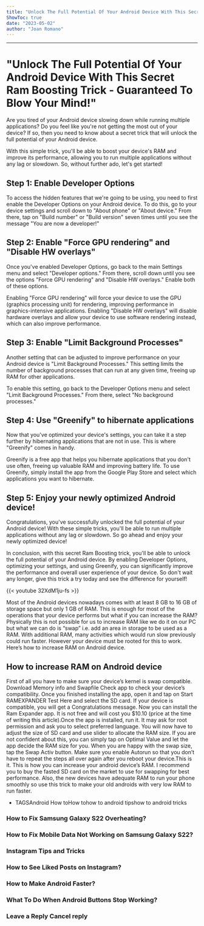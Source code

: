 ```yaml
---
title: "Unlock The Full Potential Of Your Android Device With This Secret Ram Boosting Trick - Guaranteed To Blow Your Mind!"
ShowToc: true 
date: "2023-05-02"
author: "Joan Romano"
---
```

*****
# "Unlock The Full Potential Of Your Android Device With This Secret Ram Boosting Trick - Guaranteed To Blow Your Mind!"

Are you tired of your Android device slowing down while running multiple applications? Do you feel like you're not getting the most out of your device? If so, then you need to know about a secret trick that will unlock the full potential of your Android device.

With this simple trick, you'll be able to boost your device's RAM and improve its performance, allowing you to run multiple applications without any lag or slowdown. So, without further ado, let's get started!

## Step 1: Enable Developer Options

To access the hidden features that we're going to be using, you need to first enable the Developer Options on your Android device. To do this, go to your device settings and scroll down to "About phone" or "About device." From there, tap on "Build number" or "Build version" seven times until you see the message "You are now a developer!"

## Step 2: Enable "Force GPU rendering" and "Disable HW overlays"

Once you've enabled Developer Options, go back to the main Settings menu and select "Developer options." From there, scroll down until you see the options "Force GPU rendering" and "Disable HW overlays." Enable both of these options.

Enabling "Force GPU rendering" will force your device to use the GPU (graphics processing unit) for rendering, improving performance in graphics-intensive applications. Enabling "Disable HW overlays" will disable hardware overlays and allow your device to use software rendering instead, which can also improve performance.

## Step 3: Enable "Limit Background Processes"

Another setting that can be adjusted to improve performance on your Android device is "Limit Background Processes." This setting limits the number of background processes that can run at any given time, freeing up RAM for other applications.

To enable this setting, go back to the Developer Options menu and select "Limit Background Processes." From there, select "No background processes."

## Step 4: Use "Greenify" to hibernate applications

Now that you've optimized your device's settings, you can take it a step further by hibernating applications that are not in use. This is where "Greenify" comes in handy.

Greenify is a free app that helps you hibernate applications that you don't use often, freeing up valuable RAM and improving battery life. To use Greenify, simply install the app from the Google Play Store and select which applications you want to hibernate.

## Step 5: Enjoy your newly optimized Android device!

Congratulations, you've successfully unlocked the full potential of your Android device! With these simple tricks, you'll be able to run multiple applications without any lag or slowdown. So go ahead and enjoy your newly optimized device!

In conclusion, with this secret Ram Boosting trick, you'll be able to unlock the full potential of your Android device. By enabling Developer Options, optimizing your settings, and using Greenify, you can significantly improve the performance and overall user experience of your device. So don't wait any longer, give this trick a try today and see the difference for yourself!

{{< youtube 32XdM1ju-fs >}} 



Most of the Android devices nowadays comes with at least 8 GB to 16 GB of storage space but only 1 GB of RAM. This is enough for most of the operations that your device performs but what if you can increase the RAM? Physically this is not possible for us to increase RAM like we do it on our PC but what we can do is “swap” i.e. add an area in storage to be used as a RAM. With additional RAM, many activities which would run slow previously could run faster. However your device must be rooted for this to work. Here’s how to increase RAM on Android device.
 
## How to increase RAM on Android device
 
First of all you have to make sure your device’s kernel is swap compatible. Download Memory info and Swapfile Check app to check your device’s compatibility. Once you finished installing the app, open it and tap on Start RAMEXPANDER Test Here and select the SD card. If your device is compatible, you will get a Congratulations message. Now you can install the Ram Expander app. It is not free and will cost you $10.10 (price at the time of writing this article).Once the app is installed, run it. It may ask for root permission and ask you to select preferred language. You will now have to adjust the size of SD card and use slider to allocate the RAM size. If you are not confident about this, you can simply tap on Optimal Value and let the app decide the RAM size for you. When you are happy with the swap size, tap the Swap Activ button. Make sure you enable Autorun so that you don’t have to repeat the steps all over again after you reboot your device.This is it. This is how you can increase your android device’s RAM. I recommend you to buy the fasted SD card on the market to use for swapping for best performance. Also, the new devices have adequate RAM to run your phone smoothly so use this trick to make your old androids with very low RAM to run faster.
 
- TAGSAndroid How toHow tohow to android tipshow to android tricks

 
### How to Fix Samsung Galaxy S22 Overheating?
 
### How to Fix Mobile Data Not Working on Samsung Galaxy S22?
 
### Instagram Tips and Tricks
 
### How to See Liked Posts on Instagram?
 
### How to Make Android Faster?
 
### What To Do When Android Buttons Stop Working?
 
### Leave a Reply Cancel reply





